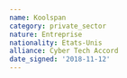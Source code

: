 ```yaml
---
name: Koolspan
category: private_sector
nature: Entreprise
nationality: Etats-Unis
alliance: Cyber Tech Accord
date_signed: '2018-11-12'
---
```

    